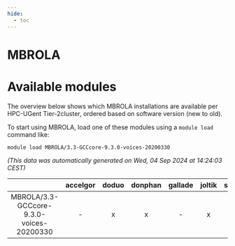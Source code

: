 ```yaml
---
hide:
  - toc
---
```


MBROLA
======

# Available modules


The overview below shows which MBROLA installations are available per HPC-UGent Tier-2cluster, ordered based on software version (new to old).

To start using MBROLA, load one of these modules using a `module load` command like:

```shell
module load MBROLA/3.3-GCCcore-9.3.0-voices-20200330
```

*(This data was automatically generated on Wed, 04 Sep 2024 at 14:24:03 CEST)*  

| |accelgor|doduo|donphan|gallade|joltik|shinx|skitty|
| :---: | :---: | :---: | :---: | :---: | :---: | :---: | :---: |
|MBROLA/3.3-GCCcore-9.3.0-voices-20200330|-|x|x|-|x|-|x|
